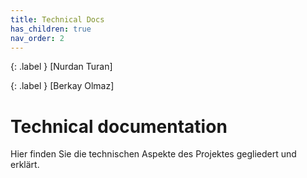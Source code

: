 ```yaml
---
title: Technical Docs
has_children: true
nav_order: 2
---
```


{: .label }
[Nurdan Turan]

{: .label }
[Berkay Olmaz]

# Technical documentation

Hier finden Sie die technischen Aspekte des Projektes gegliedert und erklärt.
